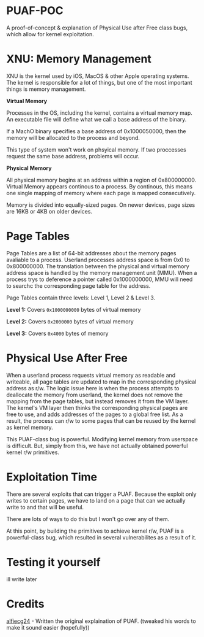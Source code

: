 # PUAF-POC

A proof-of-concept &amp; explanation of Physical Use after Free class bugs, which allow for kernel exploitation.

# XNU: Memory Management

XNU is the kernel used by iOS, MacOS & other Apple operating systems. The kernel is responsible for a lot of things, but one of the most important things is memory management.

**Virtual Memory**

Processes in the OS, including the kernel, contains a virtual memory map. An executable file will define what we call a base address of the binary. 


If a MachO binary specifies a base address of 0x1000050000, then the memory will be allocated to the process and beyond.


This type of system won't work on phsyical memory. If two proccesses request the same base address, problems will occur.

**Physical Memory**

All physical memory begins at an address within a region of 0x800000000. Virtual Memory appears continous to a process. By continous, this means one single mapping of memory where each page is mapped consecutively.


Memory is divided into equally-sized pages. On newer devices, page sizes are 16KB or 4KB on older devices.

# Page Tables

Page Tables are a list of 64-bit addresses about the memory pages avaliable to a process. Userland processes address space is from 0x0 to 0x800000000. The translation between the physical and virtual memory address space is handled by the memory management unit (MMU). When a process trys to deference a pointer called 0x1000000000, MMU will need to searchc the corresponding page table for the address.

Page Tables contain three levels: Level 1, Level 2 & Level 3.

**Level 1:** Covers `0x1000000000` bytes of virtual memory

**Level 2:** Covers `0x2000000` bytes of virtual memory

**Level 3:** Covers `0x4000` bytes of memory

# Physical Use After Free

When a userland process requests virtual memory as readable and writeable, all page tables are updated to map in the corresponding physical address as r/w. The logic issue here is when the process attempts to deallocate the memory from userland, the kernel does not remove the mapping from the page tables, but instead removes it from the VM layer. The kernel's VM layer then thinks the corresponding physical pages are free to use, and adds addresses of the pages to a global free list. As a result, the process can r/w to some pages that can be reused by the kernel as kernel memory.


This PUAF-class bug is powerful. Modifying kernel memory from userspace is difficult. But, simply from this, we have not actually obtained powerful kernel r/w primitives.

# Exploitation Time

There are several exploits that can trigger a PUAF. 
Because the exploit only writes to certain pages, we have to land on a page that can we actually write to and that will be useful.


There are lots of ways to do this but I won't go over any of them.


At this point, by building the primitives to achieve kernel r/w, PUAF is a powerful-class bug, which resulted in several vulnerabilites as a result of it.

# Testing it yourself

ill write later

# Credits

[alfiecg24](https://github.com/alfiecg24) - Written the original explaination of PUAF. (tweaked his words to make it sound easier (hopefully))



